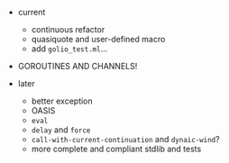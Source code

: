* current
    * continuous refactor
    * quasiquote and user-defined macro
    * add `golio_test.ml`...

* GOROUTINES AND CHANNELS!

* later
    * better exception
    * OASIS
    * `eval`
    * `delay` and `force`
    * `call-with-current-continuation` and `dynaic-wind`?
    * more complete and compliant stdlib and tests
